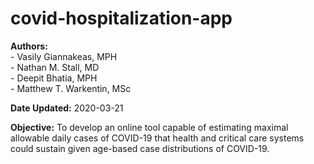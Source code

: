 
# covid-hospitalization-app

<!-- badges: start -->

<!-- badges: end -->

**Authors:**  
\- Vasily Giannakeas, MPH  
\- Nathan M. Stall, MD  
\- Deepit Bhatia, MPH  
\- Matthew T. Warkentin, MSc

**Date Updated:** 2020-03-21

**Objective:** To develop an online tool capable of estimating maximal
allowable daily cases of COVID-19 that health and critical care systems
could sustain given age-based case distributions of COVID-19.
